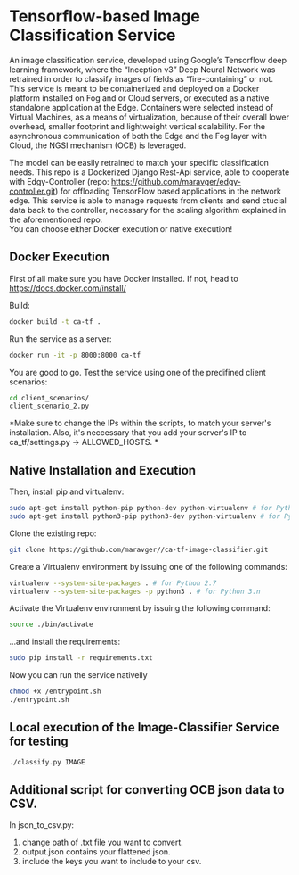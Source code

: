 # Tensorflow-based Image Classification Service

An image classification service, developed using Google’s Tensorflow deep learning framework, where the “Inception v3” Deep Neural Network was retrained in order to classify images of fields as “fire-containing” or not. This service is meant to be containerized and deployed on a Docker platform installed on Fog and or Cloud servers, or executed as a native standalone application at the Edge. Containers were selected instead of Virtual Machines, as a means of virtualization, because of their overall lower overhead, smaller footprint and lightweight vertical scalability. For the asynchronous communication of both the Edge and the Fog layer with Cloud, the NGSI mechanism (OCB) is leveraged.

The model can be easily retrained to match your specific classification needs.
This repo is a Dockerized Django Rest-Api service, able to cooperate with Edgy-Controller (repo: https://github.com/maravger/edgy-controller.git) for offloading TensorFlow based applications in the network edge. This service is able to manage requests from clients and send ctucial data back to the controller, necessary for the scaling algorithm explained in the aforementioned repo.     
You can choose either Docker execution or native execution! 

## Docker Execution
First of all make sure you have Docker installed. If not, head to https://docs.docker.com/install/

Build:
```bash
docker build -t ca-tf .
```

Run the service as a server:
```bash
docker run -it -p 8000:8000 ca-tf
```

You are good to go. Test the service using one of the predifined client scenarios:
```bash
cd client_scenarios/
client_scenario_2.py
```

*Make sure to change the IPs within the scripts, to match your server's installation.
Also, it's neccessary that you add your server's IP to ca_tf/settings.py -> ALLOWED_HOSTS.
*

## Native Installation and Execution

Then, install pip and virtualenv:
```bash
sudo apt-get install python-pip python-dev python-virtualenv # for Python 2.7
sudo apt-get install python3-pip python3-dev python-virtualenv # for Python 3.n
```

Clone the existing repo:
```bash
git clone https://github.com/maravger//ca-tf-image-classifier.git
```

Create a Virtualenv environment by issuing one of the following commands:
```bash
virtualenv --system-site-packages . # for Python 2.7
virtualenv --system-site-packages -p python3 . # for Python 3.n
```
Activate the Virtualenv environment by issuing the following command:
```bash
source ./bin/activate
```
...and install the requirements:
```bash
sudo pip install -r requirements.txt
```

Now you can run the service nativelly
```bash
chmod +x /entrypoint.sh
./entrypoint.sh
```



## Local execution of the Image-Classifier Service for testing
```bash
./classify.py IMAGE
```

## Additional script for converting OCB json data to CSV.
In json_to_csv.py:
1. change path of .txt file you want to convert. 
2. output.json contains your flattened json.
3. include the keys you want to include to your csv. 

